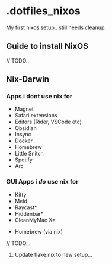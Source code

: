# .dotfiles_nixos

My first nixos setup.. still needs cleanup.

## Guide to install NixOS

// TODO..

## Nix-Darwin

### Apps i dont use nix for
- Magnet
- Safari extensions
- Editors (Rider, VSCode etc)
- Obsidian
- Insync
- Docker
- Homebrew
- Little Snitch
- Spotify
- Arc

### GUI Apps i *do* use nix for
- Kitty
- Meld
- Raycast*
- Hiddenbar*
- CleanMyMac X*


* Homebrew (via nix)

// TODO...
1. Update flake.nix to new setup... 